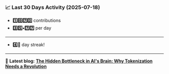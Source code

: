 <!--START_STATS-->
### 📈 Last 30 Days Activity (2025-07-18)  
- **1️⃣0️⃣7️⃣3️⃣** contributions  
- **3️⃣5️⃣•7️⃣7️⃣** per day
---
- **4️⃣🎱** day streak!
---
📝 **Latest blog:** [**The Hidden Bottleneck in AI's Brain: Why Tokenization Needs a Revolution**](https://andriak.com/blog/tokenization-revolution)
<!--END_STATS-->
